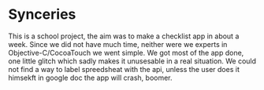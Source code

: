Synceries
=========

This is a school project, the aim was to make a checklist app in about a week.
Since we did not have much time, neither were we experts in Objective-C/CocoaTouch we went simple.
We got most of the app done, one little glitch which sadly makes it unusesable in a real situation.
We could not find a way to label spreedsheat with the api, unless the user does it himsekft in google doc the app will crash, boomer.